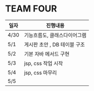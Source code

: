 # TEAM FOUR


| 일자   | 진행내용               |
|------|--------------------|
| 4/30 | 기능흐름도, 클래스다이어그램    |
| 5/1  | 게시판 초안 , DB 테이블 구조 |
| 5/2  | 기본 자바 메서드 구현       |
| 5/3  | jsp, css 작업 시작     |
| 5/4  | jsp, css 마무리       |
| 5/5  ||

